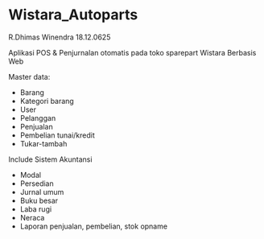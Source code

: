 # Wistara_Autoparts

R.Dhimas Winendra
18.12.0625

Aplikasi POS & Penjurnalan otomatis pada toko sparepart Wistara Berbasis Web

Master data:
- Barang
- Kategori barang
- User
- Pelanggan
- Penjualan
- Pembelian tunai/kredit
- Tukar-tambah

Include Sistem Akuntansi
- Modal
- Persedian
- Jurnal umum
- Buku besar
- Laba rugi
- Neraca
- Laporan penjualan, pembelian, stok opname
